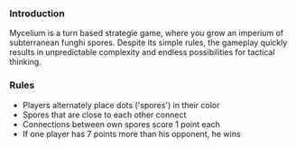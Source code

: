 ### Introduction
Mycelium is a turn based strategie game, where you grow an imperium of subterranean funghi spores.
Despite its simple rules, the gameplay quickly results in unpredictable complexity and endless possibilities for tactical thinking.


### Rules
  - Players alternately place dots ('spores') in their color
  - Spores that are close to each other connect
  - Connections between own spores score 1 point each
  - If one player has 7 points more than his opponent, he wins
